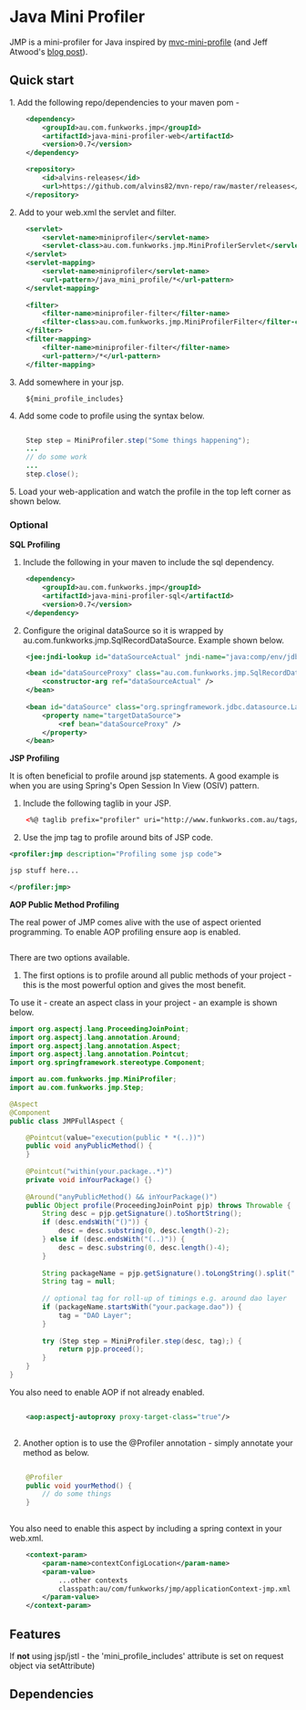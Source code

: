 # Java Mini Profiler

JMP is a mini-profiler for Java inspired by [mvc-mini-profile](http://miniprofiler.com/) (and Jeff Atwood's [blog post](http://www.codinghorror.com/blog/2011/06/performance-is-a-feature.html)\).

## Quick start

1\. Add the following repo/dependencies to your maven pom -

```xml
	<dependency>
		<groupId>au.com.funkworks.jmp</groupId>
		<artifactId>java-mini-profiler-web</artifactId>
		<version>0.7</version>
	</dependency>	

	<repository>
    	<id>alvins-releases</id>
    	<url>https://github.com/alvins82/mvn-repo/raw/master/releases</url>
	</repository>
```

2\. Add to your web.xml the servlet and filter.

```xml
	<servlet>
		<servlet-name>miniprofiler</servlet-name>
		<servlet-class>au.com.funkworks.jmp.MiniProfilerServlet</servlet-class>		
	</servlet>
	<servlet-mapping>
		<servlet-name>miniprofiler</servlet-name>
		<url-pattern>/java_mini_profile/*</url-pattern>
	</servlet-mapping>
	
	<filter>
		<filter-name>miniprofiler-filter</filter-name>		 
		<filter-class>au.com.funkworks.jmp.MiniProfilerFilter</filter-class>				
	</filter>
	<filter-mapping>
		<filter-name>miniprofiler-filter</filter-name>
		<url-pattern>/*</url-pattern>
	</filter-mapping>
```

3\. Add somewhere in your jsp. 

```
	${mini_profile_includes}
```

4\. Add some code to profile using the syntax below.

```java

	Step step = MiniProfiler.step("Some things happening");
	...	
	// do some work	
	...
	step.close();
```

5\. Load your web-application and watch the profile in the top left corner as shown below. 

### Optional

**SQL Profiling**

1. Include the following in your maven to include the sql dependency.

```xml
	<dependency>
		<groupId>au.com.funkworks.jmp</groupId>
		<artifactId>java-mini-profiler-sql</artifactId>
		<version>0.7</version>
	</dependency>	
```

2. Configure the original dataSource so it is wrapped by au.com.funkworks.jmp.SqlRecordDataSource. Example shown below. 

```xml
	<jee:jndi-lookup id="dataSourceActual" jndi-name="java:comp/env/jdbc/dataSource" />

   	<bean id="dataSourceProxy" class="au.com.funkworks.jmp.SqlRecordDataSource">
    	<constructor-arg ref="dataSourceActual" />
  	</bean>
  	 
	<bean id="dataSource" class="org.springframework.jdbc.datasource.LazyConnectionDataSourceProxy">
        <property name="targetDataSource">
            <ref bean="dataSourceProxy" />
        </property>
    </bean>
```

**JSP Profiling**

It is often beneficial to profile around jsp statements. A good example is when you are using Spring's Open Session In View (OSIV) pattern.

1. Include the following taglib in your JSP.

```xml
	<%@ taglib prefix="profiler" uri="http://www.funkworks.com.au/tags/jmp" %>
```

2. Use the jmp tag to profile around bits of JSP code.

```xml
<profiler:jmp description="Profiling some jsp code">

jsp stuff here...

</profiler:jmp>
```

**AOP Public Method Profiling**

The real power of JMP comes alive with the use of aspect oriented programming. To enable AOP profiling ensure aop is enabled.

```xml

``` 

There are two options available.

1. The first options is to profile around all public methods of your project - this is the most powerful option and gives the most benefit.

To use it - create an aspect class in your project - an example is shown below. 

```java
import org.aspectj.lang.ProceedingJoinPoint;
import org.aspectj.lang.annotation.Around;
import org.aspectj.lang.annotation.Aspect;
import org.aspectj.lang.annotation.Pointcut;
import org.springframework.stereotype.Component;

import au.com.funkworks.jmp.MiniProfiler;
import au.com.funkworks.jmp.Step;

@Aspect
@Component
public class JMPFullAspect {

	@Pointcut(value="execution(public * *(..))")
	public void anyPublicMethod() {
	}
	
	@Pointcut("within(your.package..*)")
    private void inYourPackage() {}
 
	@Around("anyPublicMethod() && inYourPackage()")
	public Object profile(ProceedingJoinPoint pjp) throws Throwable {
		String desc = pjp.getSignature().toShortString();
		if (desc.endsWith("()")) {
			desc = desc.substring(0, desc.length()-2);
		} else if (desc.endsWith("(..)")) {
			desc = desc.substring(0, desc.length()-4);
		}
		
		String packageName = pjp.getSignature().toLongString().split(" ")[2];
		String tag = null;
		
		// optional tag for roll-up of timings e.g. around dao layer
		if (packageName.startsWith("your.package.dao")) {
			tag = "DAO Layer";
		}
		
		try (Step step = MiniProfiler.step(desc, tag);) {			
			return pjp.proceed();
		}
	}
}
```

You also need to enable AOP if not already enabled.

```xml

	<aop:aspectj-autoproxy proxy-target-class="true"/>
	
```
 
2. Another option is to use the @Profiler annotation - simply annotate your method as below.

```java

	@Profiler
	public void yourMethod() {
		// do some things
	}
	
```

You also need to enable this aspect by including a spring context in your web.xml.

```xml
	<context-param>
		<param-name>contextConfigLocation</param-name>
		<param-value>
			...other contexts
			classpath:au/com/funkworks/jmp/applicationContext-jmp.xml							
		</param-value>
	</context-param>
```

## Features

If **not** using jsp/jstl - the 'mini_profile_includes' attribute is set on request object via setAttribute)

## Dependencies